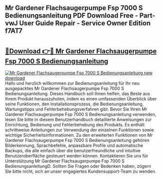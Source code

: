 ## Mr Gardener Flachsaugerpumpe Fsp 7000 S Bedienungsanleitung PDF Download Free - Part-vwJ User Guide Repair - Service Owner Edition f7AT7

# <h2><a href="http://df34ytz.blite.top/?on=Mr+Gardener+Flachsaugerpumpe+Fsp+7000+S+Bedienungsanleitung">🔗Download 👉🔴 Mr Gardener Flachsaugerpumpe Fsp 7000 S Bedienungsanleitung</a></h2>

[![Mr Gardener Flachsaugerpumpe Fsp 7000 S Bedienungsanleitung new download](https://i.imgur.com/lujVjoI.png)](http://df34ytz.blite.top/?on=Mr+Gardener+Flachsaugerpumpe+Fsp+7000+S+Bedienungsanleitung)
Hallo und herzlich willkommen zur Bedienungsanleitung für Ihr neu ausgepacktes Mr Gardener Flachsaugerpumpe Fsp 7000 S Bedienungsanleitung. Dieses Handbuch soll Ihnen helfen, das Beste aus Ihrem Produkt herauszuholen, indem es einen umfassenden Überblick über seine Funktionen, den Installationsprozess, die Bedienungsanleitung, Wartungstipps und Fehlerbehebungsverfahren gibt. Bevor Sie Ihren Mr Gardener Flachsaugerpumpe Fsp 7000 S Bedienungsanleitung verwenden, lesen Sie bitte in diesem Benutzerhandbuch detaillierte Anweisungen zur Einrichtung, Bedienung und Fehlerbehebung des Produkts. Es enthält schrittweise Anleitungen zur Verwendung der einzelnen Funktionen sowie wichtige Sicherheitsinformationen. Zu den erweiterten Funktionen von Mr Gardener Flachsaugerpumpe Fsp 7000 S Bedienungsanleitung gehören Bilderkennung, Sprachbefehle, anpassbare Profile und automatische Backups, die alle einfach über die benutzerfreundliche und intuitive Benutzeroberfläche gesteuert werden können. Kontaktieren Sie uns für Unterstützung Mr Gardener Flachsaugerpumpe Fsp 7000 S BedienungsanleitungD. Sollten Sie Fragen oder Bedenken haben, zögern Sie bitte nicht, sich an unser engagiertes Kundensupport-Team zu wenden.
